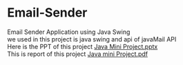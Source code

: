 # Email-Sender
Email Sender Application using Java Swing<br>
we used in this project is java swing and api of javaMail API <br>
Here is the PPT of this project [Java Mini Project.pptx](https://github.com/MoinMN/Email-Sender/files/9841397/Java.Mini.Project.pptx)<br>
This is report of this project [Java mini Project.pdf](https://github.com/MoinMN/Email-Sender/files/9841398/Java.mini.Project.pdf)

